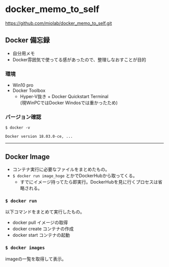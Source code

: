 # docker_memo_to_self

https://github.com/miolab/docker_memo_to_self.git

## Docker 備忘録

* 自分用メモ
* Docker雰囲気で使ってる感があったので、整理しなおすことが目的

### 環境

- Win10 pro
- Docker Toolbox
  - Hyper-V抜き + Docker Quickstart Terminal  
    (現WinPCではDocker Windosでは重かったため)

### バージョン確認

```
$ docker -v

Docker version 18.03.0-ce, ...
```

---

## Docker Image

- コンテナ実行に必要なファイルをまとめたもの。
- `$ docker run image_hoge` とかでDockerHubから取ってくる。
  - すでにイメージ持ってたら即実行。DockerHubを見に行くプロセスは省略される。

### `$ docker run`

以下コマンドをまとめて実行したもの。

- docker pull    イメージの取得
- docker create  コンテナの作成
- docker start   コンテナの起動

### `$ docker images`
imageの一覧を取得して表示。
